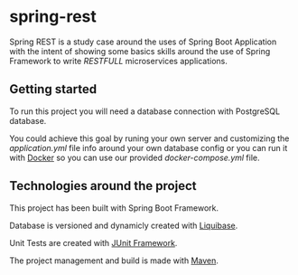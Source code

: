 # spring-rest
Spring REST is a study case around the uses of Spring Boot Application with the intent of showing some basics skills around the use of Spring Framework to write *RESTFULL* microservices applications.

## Getting started

To run this project you will need a database connection with PostgreSQL database.

You could achieve this goal by runing your own server and customizing the *application.yml* file info around your own database config or you can run it with [Docker](http://www.docker.com) so you can use our provided *docker-compose.yml* file.

## Technologies around the project

This project has been built with Spring Boot Framework.

Database is versioned and dynamicly created with [Liquibase](http://www.liquibase.org).

Unit Tests are created with [JUnit Framework](http://junit.org).

The project management and build is made with [Maven](http://maven.apache.org).